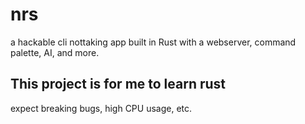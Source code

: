 # nrs
a hackable cli nottaking app built in Rust with a webserver, command palette, AI, and more.

## This project is for me to learn rust
expect breaking bugs, high CPU usage, etc.
